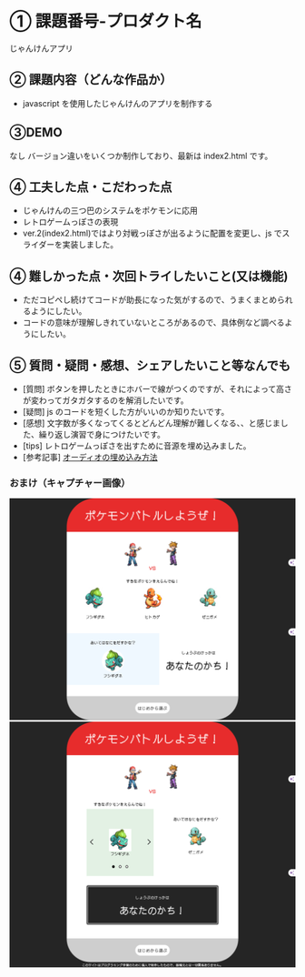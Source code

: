 # ① 課題番号-プロダクト名

じゃんけんアプリ

## ② 課題内容（どんな作品か）

- javascript を使用したじゃんけんのアプリを制作する

## ③DEMO

なし
バージョン違いをいくつか制作しており、最新は index2.html です。

## ④ 工夫した点・こだわった点

- じゃんけんの三つ巴のシステムをポケモンに応用
- レトロゲームっぽさの表現
- ver.2(index2.html)ではより対戦っぽさが出るように配置を変更し、js でスライダーを実装しました。

## ④ 難しかった点・次回トライしたいこと(又は機能)

- ただコピペし続けてコードが助長になった気がするので、うまくまとめられるようにしたい。
- コードの意味が理解しきれていないところがあるので、具体例など調べるようにしたい。

## ⑤ 質問・疑問・感想、シェアしたいこと等なんでも

- [質問] ボタンを押したときにホバーで線がつくのですが、それによって高さが変わってガタガタするのを解消したいです。
- [疑問] js のコードを短くした方がいいのか知りたいです。
- [感想] 文字数が多くなってくるとどんどん理解が難しくなる、、と感じました、繰り返し演習で身につけたいです。
- [tips] レトロゲームっぽさを出すために音源を埋め込みました。
- [参考記事] [オーディオの埋め込み方法](https://chocolat5.com/tips/html-audio-play/)

### おまけ（キャプチャー画像）

![top page capture](./img/top_image.png)
![top page capture](./img/top_image2.png)
